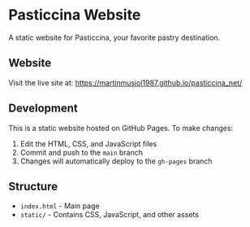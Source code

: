 # Pasticcina Website

A static website for Pasticcina, your favorite pastry destination.

## Website

Visit the live site at: https://martinmusiol1987.github.io/pasticcina_net/

## Development

This is a static website hosted on GitHub Pages. To make changes:

1. Edit the HTML, CSS, and JavaScript files
2. Commit and push to the `main` branch
3. Changes will automatically deploy to the `gh-pages` branch

## Structure

- `index.html` - Main page
- `static/` - Contains CSS, JavaScript, and other assets 